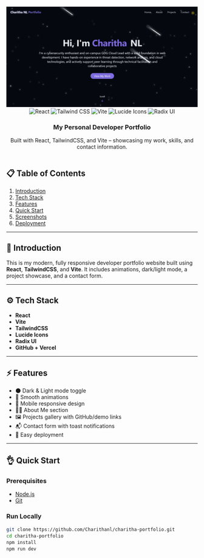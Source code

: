 <div align="center">
  <br />
  <img src="screenshot-porfolio.png" alt="Portfolio Website Banner">
  <br />
  <div>
    <img src="https://img.shields.io/badge/-React-61DAFB?style=for-the-badge&logo=react&logoColor=black" alt="React" />
    <img src="https://img.shields.io/badge/-TailwindCSS-06B6D4?style=for-the-badge&logo=tailwindcss" alt="Tailwind CSS" />
    <img src="https://img.shields.io/badge/-Vite-646CFF?style=for-the-badge&logo=vite&logoColor=white" alt="Vite" />
    <img src="https://img.shields.io/badge/-Lucide Icons-FD4D4D?style=for-the-badge&logo=lucide" alt="Lucide Icons" />
    <img src="https://img.shields.io/badge/-Radix UI-9D4EDD?style=for-the-badge&logo=data:image/svg+xml;base64..." alt="Radix UI" />
  </div>
  <h3 align="center">My Personal Developer Portfolio</h3>
  <div align="center">
    Built with React, TailwindCSS, and Vite – showcasing my work, skills, and contact information.
  </div>
  <br />
</div>

## 📋 Table of Contents

1. [Introduction](#-introduction)
2. [Tech Stack](#-tech-stack)
3. [Features](#-features)
4. [Quick Start](#-quick-start)
5. [Screenshots](#-screenshots)
6. [Deployment](#-deployment)

---

## 🚀 Introduction

This is my modern, fully responsive developer portfolio website built using **React**, **TailwindCSS**, and **Vite**. It includes animations, dark/light mode, a project showcase, and a contact form.

---

## ⚙️ Tech Stack

- **React**
- **Vite**
- **TailwindCSS**
- **Lucide Icons**
- **Radix UI**
- **GitHub + Vercel**

---

## ⚡️ Features

- 🌑 Dark & Light mode toggle
- 💫 Smooth animations
- 📱 Mobile responsive design
- 🧑‍💻 About Me section
- 🖼️ Projects gallery with GitHub/demo links
- 📬 Contact form with toast notifications
- 🚀 Easy deployment

---

## 👌 Quick Start

### Prerequisites

- [Node.js](https://nodejs.org/)
- [Git](https://git-scm.com/)

### Run Locally

```bash
git clone https://github.com/Charithanl/charitha-portfolio.git
cd charitha-portfolio
npm install
npm run dev

